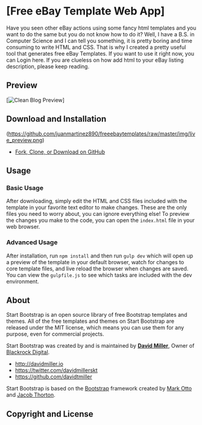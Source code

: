 # [Free eBay Template Web App]

Have you seen other eBay actions using some fancy html templates and you want to do the same but you do not know how to do it? Well, I have a B.S. in Computer Science and I can tell you something, it is pretty boring and time consuming to write HTML and CSS. That is why I created a pretty useful tool that generates free eBay Templates. If you want to use it right now, you can Login here. If you are clueless on how add html to your eBay listing description, please keep reading.

## Preview

[![Clean Blog Preview](https://github.com/juanmartinez890/freeebaytemplates/raw/master/img/live_preview.png)]

## Download and Installation
(https://github.com/juanmartinez890/freeebaytemplates/raw/master/img/live_preview.png)
* [Fork, Clone, or Download on GitHub](https://raw.githubusercontent.com/juanmartinez890/freeebaytemplates)

## Usage

### Basic Usage

After downloading, simply edit the HTML and CSS files included with the template in your favorite text editor to make changes. These are the only files you need to worry about, you can ignore everything else! To preview the changes you make to the code, you can open the `index.html` file in your web browser.

### Advanced Usage

After installation, run `npm install` and then run `gulp dev` which will open up a preview of the template in your default browser, watch for changes to core template files, and live reload the browser when changes are saved. You can view the `gulpfile.js` to see which tasks are included with the dev environment.

## About

Start Bootstrap is an open source library of free Bootstrap templates and themes. All of the free templates and themes on Start Bootstrap are released under the MIT license, which means you can use them for any purpose, even for commercial projects.

Start Bootstrap was created by and is maintained by **[David Miller](http://davidmiller.io/)**, Owner of [Blackrock Digital](http://blackrockdigital.io/).

* http://davidmiller.io
* https://twitter.com/davidmillerskt
* https://github.com/davidtmiller

Start Bootstrap is based on the [Bootstrap](http://getbootstrap.com/) framework created by [Mark Otto](https://twitter.com/mdo) and [Jacob Thorton](https://twitter.com/fat).

## Copyright and License
